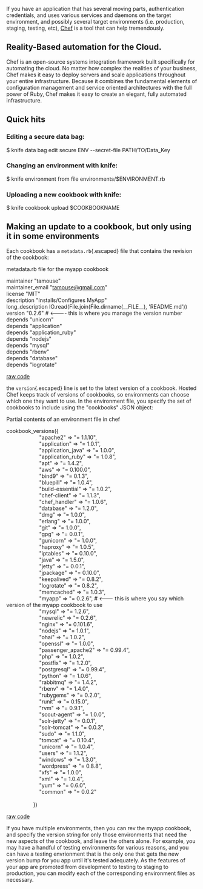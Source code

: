 <div id="wikitext">

<div style="display: none;">

Summary:Chef is an application/server deployment facility profided by
Ops Code both as a hosted and a standalone version
Parent:(Technology.)Tools <span
class="wikiword">[IncludeMe](http://wiki.tamouse.org?n=Technology.IncludeMe?action=edit)[?](http://wiki.tamouse.org?n=Technology.IncludeMe?action=edit)</span>:[Tools](http://wiki.tamouse.org?n=Technology.Tools?action=print)
Categories:[Links](http://wiki.tamouse.org?n=Category.Links) Tags:
tools, deployment, server administration, devops

</div>

<span id="excerpt"></span> If you have an application that has several
moving parts, authentication credentials, and uses various services and
daemons on the target environment, and possibly several target
environments (i.e. production, staging, testing, etc),
[Chef](http://www.opscode.com/chef/) is a tool that can help
tremendously. <span id="excerptend"></span>

<div class="vspace">

</div>

<div class="round lrindent quote">

Reality-Based automation for the Cloud.
---------------------------------------

Chef is an open-source systems integration framework built specifically
for automating the cloud. No matter how complex the realities of your
business, Chef makes it easy to deploy servers and scale applications
throughout your entire infrastructure. Because it combines the
fundamental elements of configuration management and service oriented
architectures with the full power of Ruby, Chef makes it easy to create
an elegant, fully automated infrastructure.

</div>

<div class="vspace">

</div>

Quick hits
----------

<div class="vspace">

</div>

### Editing a secure data bag:

<div id="sourceblock1" class="sourceblock">

<div class="sourceblocktext">

<div class="bash">

<span class="co4">\$ </span>knife data bag edit secure ENV <span
class="re5">--secret-file</span> PATH<span class="sy0">/</span>TO<span
class="sy0">/</span>Data\_Key

</div>

</div>

<div class="sourceblocklink">

</div>

</div>

<div class="vspace">

</div>

### Changing an environment with knife:

<div id="sourceblock2" class="sourceblock">

<div class="sourceblocktext">

<div class="bash">

<span class="co4">\$ </span>knife environment from <span
class="kw2">file</span> environments<span class="sy0">/</span><span
class="re1">\$ENVIRONMENT</span>.rb

</div>

</div>

<div class="sourceblocklink">

</div>

</div>

<div class="vspace">

</div>

### Uploading a new cookbook with knife:

<div id="sourceblock3" class="sourceblock">

<div class="sourceblocktext">

<div class="bash">

<span class="co4">\$ </span>knife cookbook upload <span
class="re1">\$COOKBOOKNAME</span>

</div>

</div>

<div class="sourceblocklink">

</div>

</div>

<div class="vspace">

</div>

Making an update to a cookbook, but only using it in some environments
----------------------------------------------------------------------

Each cookbook has a `metadata.rb`{.escaped} file that contains the
revision of the cookbook:

<div class="vspace">

</div>

<div id="sourceblock4" class="sourceblock">

<div class="sourceblocktext">

<div class="ruby">

<div class="head">

metadata.rb file for the myapp cookbook

</div>

maintainer <span class="st0">"tamouse"</span>\
 maintainer\_email <span class="st0">"tamouse@gmail.com"</span>\
 license <span class="st0">"MIT"</span>\
 description <span class="st0">"Installs/Configures MyApp"</span>\
 long\_description <span class="kw4">IO</span>.<span
class="me1">read</span><span class="br0">(</span><span
class="kw4">File</span>.<span class="me1">join</span><span
class="br0">(</span><span class="kw4">File</span>.<span
class="me1">dirname</span><span class="br0">(</span><span
class="kw2">\_\_FILE\_\_</span><span class="br0">)</span>, <span
class="st0">'README.md'</span><span class="br0">)</span><span
class="br0">)</span>\
 version <span class="st0">"0.2.6"</span> <span class="co1">\# \<----
this is where you manage the version number</span>\
 depends <span class="st0">"unicorn"</span>\
 depends <span class="st0">"application"</span>\
 depends <span class="st0">"application\_ruby"</span>\
 depends <span class="st0">"nodejs"</span>\
 depends <span class="st0">"mysql"</span>\
 depends <span class="st0">"rbenv"</span>\
 depends <span class="st0">"database"</span>\
 depends <span class="st0">"logrotate"</span>

</div>

</div>

<div class="sourceblocklink">

[raw
code](http://wiki.tamouse.org?n=Technology.Chef?action=sourceblock&num=4)

</div>

</div>

the `version`{.escaped} line is set to the latest version of a cookbook.
Hosted Chef keeps track of versions of cookbooks, so environments can
choose which one they want to use. In the environment file, you specify
the set of cookbooks to include using the "cookbooks" JSON object:

<div class="vspace">

</div>

<div id="sourceblock5" class="sourceblock">

<div class="sourceblocktext">

<div class="ruby">

<div class="head">

Partial contents of an environment file in chef

</div>

cookbook\_versions<span class="br0">(</span><span class="br0">{</span>\
                       <span class="st0">"apache2"</span> <span
class="sy0">=\></span> <span class="st0">"= 1.1.10"</span>,\
                       <span class="st0">"application"</span> <span
class="sy0">=\></span> <span class="st0">"= 1.0.1"</span>,\
                       <span class="st0">"application\_java"</span>
<span class="sy0">=\></span> <span class="st0">"= 1.0.0"</span>,\
                       <span class="st0">"application\_ruby"</span>
<span class="sy0">=\></span> <span class="st0">"= 1.0.8"</span>,\
                       <span class="st0">"apt"</span> <span
class="sy0">=\></span> <span class="st0">"= 1.4.2"</span>,\
                       <span class="st0">"aws"</span> <span
class="sy0">=\></span> <span class="st0">"= 0.100.0"</span>,\
                       <span class="st0">"bind9"</span> <span
class="sy0">=\></span> <span class="st0">"= 0.1.3"</span>,\
                       <span class="st0">"bluepill"</span> <span
class="sy0">=\></span> <span class="st0">"= 1.0.4"</span>,\
                       <span class="st0">"build-essential"</span> <span
class="sy0">=\></span> <span class="st0">"= 1.0.2"</span>,\
                       <span class="st0">"chef-client"</span> <span
class="sy0">=\></span> <span class="st0">"= 1.1.3"</span>,\
                       <span class="st0">"chef\_handler"</span> <span
class="sy0">=\></span> <span class="st0">"= 1.0.6"</span>,\
                       <span class="st0">"database"</span> <span
class="sy0">=\></span> <span class="st0">"= 1.2.0"</span>,\
                       <span class="st0">"dmg"</span> <span
class="sy0">=\></span> <span class="st0">"= 1.0.0"</span>,\
                       <span class="st0">"erlang"</span> <span
class="sy0">=\></span> <span class="st0">"= 1.0.0"</span>,\
                       <span class="st0">"git"</span> <span
class="sy0">=\></span> <span class="st0">"= 1.0.0"</span>,\
                       <span class="st0">"gpg"</span> <span
class="sy0">=\></span> <span class="st0">"= 0.0.1"</span>,\
                       <span class="st0">"gunicorn"</span> <span
class="sy0">=\></span> <span class="st0">"= 1.0.0"</span>,\
                       <span class="st0">"haproxy"</span> <span
class="sy0">=\></span> <span class="st0">"= 1.0.5"</span>,\
                       <span class="st0">"iptables"</span> <span
class="sy0">=\></span> <span class="st0">"= 0.10.0"</span>,\
                       <span class="st0">"java"</span> <span
class="sy0">=\></span> <span class="st0">"= 1.5.0"</span>,\
                       <span class="st0">"jetty"</span> <span
class="sy0">=\></span> <span class="st0">"= 0.0.1"</span>,\
                       <span class="st0">"jpackage"</span> <span
class="sy0">=\></span> <span class="st0">"= 0.10.0"</span>,\
                       <span class="st0">"keepalived"</span> <span
class="sy0">=\></span> <span class="st0">"= 0.8.2"</span>,\
                       <span class="st0">"logrotate"</span> <span
class="sy0">=\></span> <span class="st0">"= 0.8.2"</span>,\
                       <span class="st0">"memcached"</span> <span
class="sy0">=\></span> <span class="st0">"= 1.0.3"</span>,\
                       <span class="st0">"myapp"</span> <span
class="sy0">=\></span> <span class="st0">"= 0.2.6"</span>, <span
class="co1">\# \<--- this is where you say which version of the myapp
cookbook to use</span>\
                       <span class="st0">"mysql"</span> <span
class="sy0">=\></span> <span class="st0">"= 1.2.6"</span>,\
                       <span class="st0">"newrelic"</span> <span
class="sy0">=\></span> <span class="st0">"= 0.2.6"</span>,\
                       <span class="st0">"nginx"</span> <span
class="sy0">=\></span> <span class="st0">"= 0.101.6"</span>,\
                       <span class="st0">"nodejs"</span> <span
class="sy0">=\></span> <span class="st0">"= 1.0.1"</span>,\
                       <span class="st0">"ohai"</span> <span
class="sy0">=\></span> <span class="st0">"= 1.0.2"</span>,\
                       <span class="st0">"openssl"</span> <span
class="sy0">=\></span> <span class="st0">"= 1.0.0"</span>,\
                       <span class="st0">"passenger\_apache2"</span>
<span class="sy0">=\></span> <span class="st0">"= 0.99.4"</span>,\
                       <span class="st0">"php"</span> <span
class="sy0">=\></span> <span class="st0">"= 1.0.2"</span>,\
                       <span class="st0">"postfix"</span> <span
class="sy0">=\></span> <span class="st0">"= 1.2.0"</span>,\
                       <span class="st0">"postgresql"</span> <span
class="sy0">=\></span> <span class="st0">"= 0.99.4"</span>,\
                       <span class="st0">"python"</span> <span
class="sy0">=\></span> <span class="st0">"= 1.0.6"</span>,\
                       <span class="st0">"rabbitmq"</span> <span
class="sy0">=\></span> <span class="st0">"= 1.4.2"</span>,\
                       <span class="st0">"rbenv"</span> <span
class="sy0">=\></span> <span class="st0">"= 1.4.0"</span>,\
                       <span class="st0">"rubygems"</span> <span
class="sy0">=\></span> <span class="st0">"= 0.2.0"</span>,\
                       <span class="st0">"runit"</span> <span
class="sy0">=\></span> <span class="st0">"= 0.15.0"</span>,\
                       <span class="st0">"rvm"</span> <span
class="sy0">=\></span> <span class="st0">"= 0.9.1"</span>,\
                       <span class="st0">"scout-agent"</span> <span
class="sy0">=\></span> <span class="st0">"= 1.0.0"</span>,\
                       <span class="st0">"solr-jetty"</span> <span
class="sy0">=\></span> <span class="st0">"= 0.0.1"</span>,\
                       <span class="st0">"solr-tomcat"</span> <span
class="sy0">=\></span> <span class="st0">"= 0.0.3"</span>,\
                       <span class="st0">"sudo"</span> <span
class="sy0">=\></span> <span class="st0">"= 1.1.0"</span>,\
                       <span class="st0">"tomcat"</span> <span
class="sy0">=\></span> <span class="st0">"= 0.10.4"</span>,\
                       <span class="st0">"unicorn"</span> <span
class="sy0">=\></span> <span class="st0">"= 1.0.4"</span>,\
                       <span class="st0">"users"</span> <span
class="sy0">=\></span> <span class="st0">"= 1.1.2"</span>,\
                       <span class="st0">"windows"</span> <span
class="sy0">=\></span> <span class="st0">"= 1.3.0"</span>,\
                       <span class="st0">"wordpress"</span> <span
class="sy0">=\></span> <span class="st0">"= 0.8.8"</span>,\
                       <span class="st0">"xfs"</span> <span
class="sy0">=\></span> <span class="st0">"= 1.0.0"</span>,\
                       <span class="st0">"xml"</span> <span
class="sy0">=\></span> <span class="st0">"= 1.0.4"</span>,\
                       <span class="st0">"yum"</span> <span
class="sy0">=\></span> <span class="st0">"= 0.6.0"</span>,\
                       <span class="st0">"common"</span> <span
class="sy0">=\></span> <span class="st0">"= 0.0.2"</span>\
\
                   <span class="br0">}</span><span class="br0">)</span>

</div>

</div>

<div class="sourceblocklink">

[raw
code](http://wiki.tamouse.org?n=Technology.Chef?action=sourceblock&num=5)

</div>

</div>

If you have multiple environments, then you can rev the myapp cookbook,
and specify the version string for only those environments that need the
new aspects of the cookbook, and leave the others alone. For example,
you may have a handful of testing environments for various reasons, and
you can have a testing envrionment that is the only one that gets the
new version bump for you app until it's tested adequately. As the
features of your app are promoted from development to testing to staging
to production, you can modify each of the corresponding environment
files as necessary.

</div>
